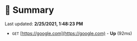 # 📖 Summary
Last updated: **2/25/2021, 1:48:23 PM**

- `GET` [https://google.com](https://google.com) - **Up** (92ms)
